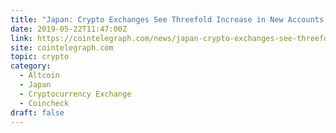 ```yaml
---
title: "Japan: Crypto Exchanges See Threefold Increase in New Accounts Since March"
date: 2019-05-22T11:47:00Z
link: https://cointelegraph.com/news/japan-crypto-exchanges-see-threefold-increase-in-new-accounts-since-march?utm_medium=RSS&utm_source=hune
site: cointelegraph.com
topic: crypto
category:
  - Altcoin
  - Japan
  - Cryptocurrency Exchange
  - Coincheck
draft: false
---
```

